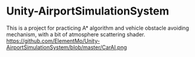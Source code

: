 # Unity-AirportSimulationSystem
This is a project for practicing A* algorithm and vehicle obstacle avoiding mechanism, with a bit of atmosphere scattering shader.
https://github.com/ElementMo/Unity-AirportSimulationSystem/blob/master/CarAI.png
